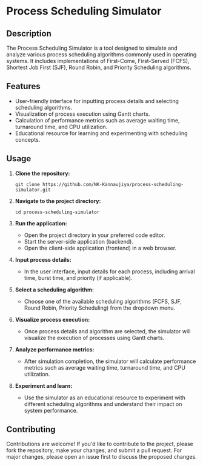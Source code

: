 # Process Scheduling Simulator

## Description
The Process Scheduling Simulator is a tool designed to simulate and analyze various process scheduling algorithms commonly used in operating systems. 
It includes implementations of First-Come, First-Served (FCFS), Shortest Job First (SJF), Round Robin, and Priority Scheduling algorithms.

## Features
- User-friendly interface for inputting process details and selecting scheduling algorithms.
- Visualization of process execution using Gantt charts.
- Calculation of performance metrics such as average waiting time, turnaround time, and CPU utilization.
- Educational resource for learning and experimenting with scheduling concepts.

## Usage
1. **Clone the repository:**
    ```
    git clone https://github.com/NK-Kannaujiya/process-scheduling-simulator.git
    ```

2. **Navigate to the project directory:**
    ```
    cd process-scheduling-simulator
    ```

3. **Run the application:**
    - Open the project directory in your preferred code editor.
    - Start the server-side application (backend).
    - Open the client-side application (frontend) in a web browser.

4. **Input process details:**
    - In the user interface, input details for each process, including arrival time, burst time, and priority (if applicable).

5. **Select a scheduling algorithm:**
    - Choose one of the available scheduling algorithms (FCFS, SJF, Round Robin, Priority Scheduling) from the dropdown menu.

6. **Visualize process execution:**
    - Once process details and algorithm are selected, the simulator will visualize the execution of processes using Gantt charts.

7. **Analyze performance metrics:**
    - After simulation completion, the simulator will calculate performance metrics such as average waiting time, turnaround time, and CPU utilization.

8. **Experiment and learn:**
    - Use the simulator as an educational resource to experiment with different scheduling algorithms and understand their impact on system performance.

## Contributing
Contributions are welcome! If you'd like to contribute to the project, please fork the repository, make your changes, and submit a pull request. 
For major changes, please open an issue first to discuss the proposed changes.


